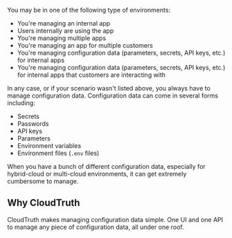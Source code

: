 You may be in one of the following type of environments:
- You're managing an internal app
- Users internally are using the app
- You're managing multiple apps
- You're managing an app for multiple customers
- You're managing configuration data (parameters, secrets, API keys, etc.) for internal apps
- You're managing configuration data (parameters, secrets, API keys, etc.) for internal apps that customers are interacting with

In any case, or if your scenario wasn't listed above, you always have to manage configuration data. Configuration data can come in several forms including:
- Secrets
- Passwords
- API keys
- Parameters
- Environment variables
- Environment files (`.env` files)

When you have a bunch of different configuration data, especially for hybrid-cloud or multi-cloud environments, it can get extremely cumbersome to manage.

## Why CloudTruth
CloudTruth makes managing configuration data simple. One UI and one API to manage any piece of configuration data, all under one roof.